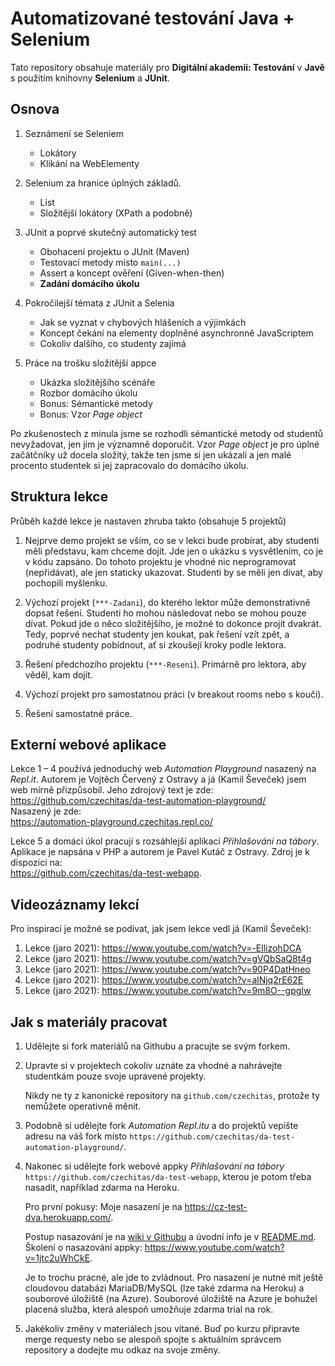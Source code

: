 Automatizované testování Java + Selenium
========================================

Tato repository obsahuje materiály pro **Digitální akademii: Testování** v **Javě**
s použitím knihovny **Selenium** a **JUnit**.



Osnova
------

1.  Seznámení se Seleniem

    - Lokátory
    - Klikání na WebElementy

2.  Selenium za hranice úplných základů.

    - List<WebElement>
    - Složitější lokátory (XPath a podobně)
    
3.  JUnit a poprvé skutečný automatický test
    
    - Obohacení projektu o JUnit (Maven)
    - Testovací metody místo `main(...)`
    - Assert a koncept ověření (Given-when-then)
    - **Zadání domácího úkolu**
    
4.  Pokročilejší témata z JUnit a Selenia
    
    - Jak se vyznat v chybových hlášeních a výjimkách
    - Koncept čekání na elementy doplněné asynchronně JavaScriptem
    - Cokoliv dalšího, co studenty zajímá
    
5.  Práce na trošku složitější appce

    - Ukázka složitějšího scénáře
    - Rozbor domácího úkolu
    - Bonus: Sémantické metody
    - Bonus: Vzor *Page object*

Po zkušenostech z minula jsme se rozhodli sémantické metody od studentů
nevyžadovat, jen jim je významně doporučit.
Vzor *Page object* je pro úplné začátčníky už docela složitý,
takže ten jsme si jen ukázali a jen malé procento studentek
si jej zapracovalo do domácího úkolu.



Struktura lekce
---------------

Průběh každé lekce je nastaven zhruba takto (obsahuje 5 projektů)

1.  Nejprve demo projekt se vším, co se v lekci bude probírat,
    aby studenti měli představu, kam chceme dojít.
    Jde jen o ukázku s vysvětlením, co je v kódu zapsáno.
    Do tohoto projektu je vhodné nic neprogramovat (nepřidávat),
    ale jen staticky ukazovat.
    Studenti by se měli jen dívat, aby pochopili myšlenku.
    
2.  Výchozí projekt (`***-Zadani`), do kterého lektor může demonstrativně 
    dopsat řešení. Studenti ho mohou následovat
    nebo se mohou pouze dívat.
    Pokud jde o něco složitějšího, je možné to dokonce projít dvakrát.
    Tedy, poprvé nechat studenty jen koukat, pak řešení vzít zpět,
    a podruhé studenty pobídnout, ať si zkoušejí kroky podle lektora.
    
3.  Řešení předchozího projektu (`***-Reseni`). Primárně pro lektora, aby věděl, kam dojít.

4.  Výchozí projekt pro samostatnou práci (v breakout rooms nebo s kouči).

5.  Řešení samostatné práce.



Externí webové aplikace
-----------------------

Lekce 1 – 4 používá jednoduchý web *Automation Playground* nasazený na *Repl.it*.
Autorem je Vojtěch Červený z Ostravy a já (Kamil Ševeček) jsem web mírně přizpůsobil.
Jeho zdrojový text je zde:<br/>
<https://github.com/czechitas/da-test-automation-playground/><br/>
Nasazený je zde:<br/>
<https://automation-playground.czechitas.repl.co/>

Lekce 5 a domácí úkol pracují s rozsáhlejší aplikací *Přihlašování na tábory*.
Aplikace je napsána v PHP a autorem je Pavel Kutáč z Ostravy.
Zdroj je k dispozici na:<br/>
<https://github.com/czechitas/da-test-webapp>.




Videozáznamy lekcí
------------------

Pro inspiraci je možné se podívat, jak jsem lekce vedl já (Kamil Ševeček):

1. Lekce (jaro 2021): <https://www.youtube.com/watch?v=-EllizohDCA> 
2. Lekce (jaro 2021): <https://www.youtube.com/watch?v=gVQbSaQ8t4g> 
3. Lekce (jaro 2021): <https://www.youtube.com/watch?v=90P4DatHneo> 
4. Lekce (jaro 2021): <https://www.youtube.com/watch?v=alNjq2rE62E> 
5. Lekce (jaro 2021): <https://www.youtube.com/watch?v=9m8O--gpgIw> 



Jak s materiály pracovat
------------------------

1.  Udělejte si fork materiálů na Githubu a pracujte se svým forkem.
    
2.  Upravte si v projektech cokoliv uznáte za vhodné a nahrávejte studentkám 
    pouze svoje upravené projekty.
    
    Nikdy ne ty z kanonické repository na `github.com/czechitas`,
    protože ty nemůžete operativně měnit.

3.  Podobně si udělejte fork *Automation Repl.itu* 
    a do projektů vepište adresu na váš fork místo `https://github.com/czechitas/da-test-automation-playground/`.

4.  Nakonec si udělejte fork webové appky *Přihlašování na tábory* 
    `https://github.com/czechitas/da-test-webapp`,
    kterou je potom třeba nasadit, například zdarma na Heroku.

    Pro první pokusy: Moje nasazení je na <https://cz-test-dva.herokuapp.com/>.
    
    Postup nasazování je na [wiki v Githubu](https://github.com/czechitas/da-test-webapp/wiki) 
    a úvodní info je v [README.md](https://github.com/czechitas/da-test-webapp#user-content-instalace).
    Školení o nasazování appky: <https://www.youtube.com/watch?v=1jtc2uWhCkE>.

    Je to trochu pracné, ale jde to zvládnout.
    Pro nasazení je nutné mít ještě cloudovou databázi MariaDB/MySQL
    (lze také zdarma na Heroku) a souborové úložiště (na Azure).
    Souborové úložiště na Azure je bohužel placená služba,
    která alespoň umožňuje zdarma trial na rok.

5.  Jakékoliv změny v materiálech jsou vítané. Buď po kurzu připravte merge requesty
    nebo se alespoň spojte s aktuálním správcem repository a dodejte mu odkaz na svoje změny.
